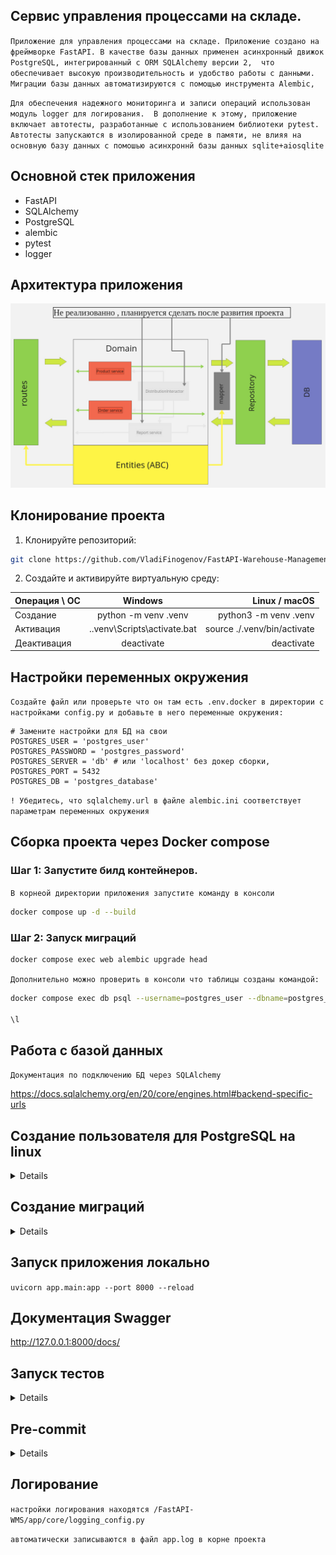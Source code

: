 ## Сервис управления процессами на складе.
`Приложение для управления процессами на складе. Приложение создано на фреймворке FastAPI.
В качестве базы данных применен асинхронный движок PostgreSQL, интегрированный с ORM SQLAlchemy версии 2, 
что обеспечивает высокую производительность и удобство работы с данными. 
Миграции базы данных автоматизируются с помощью инструмента Alembic,` 

`Для обеспечения надежного мониторинга и записи операций использован модуль logger для логирования. 
В дополнение к этому, приложение включает автотесты, разработанные с использованием библиотеки pytest. 
Автотесты запускаются в изолированной среде в памяти, не влияя на основную базу данных с помошью асинхроннй базы данных sqlite+aiosqlite`

## Основной стек приложения

* FastAPI
* SQLAlchemy
* PostgreSQL
* alembic
* pytest
* logger

## Архитектура приложения

![architecture.jpg](app/architecture.jpg)

## Клонирование проекта

1. Клонируйте репозиторий:

```bash
git clone https://github.com/VladiFinogenov/FastAPI-Warehouse-Management-Service.git
```

2. Создайте и активируйте виртуальную среду:

| Операция \ ОС |           Windows            |               Linux / macOS |
|:--------------|:----------------------------:|----------------------------:|
| Создание      |     python -m venv .venv     |       python3 -m venv .venv |
| Активация     | .\.venv\Scripts\activate.bat | source ./.venv/bin/activate |
| Деактивация   |          deactivate          |               deactivate    |

## Настройки переменных окружения

`Создайте файл или проверьте что он там есть .env.docker в директории c настройками config.py и добавьте в него переменные окружения:`

```
# Замените настройки для БД на свои
POSTGRES_USER = 'postgres_user'
POSTGRES_PASSWORD = 'postgres_password'
POSTGRES_SERVER = 'db' # или 'localhost' без докер сборки,
POSTGRES_PORT = 5432
POSTGRES_DB = 'postgres_database'
```
`! Убедитесь, что sqlalchemy.url в файле alembic.ini соответствует параметрам переменных окружения`

## Сборка проекта через Docker compose

### Шаг 1: Запустите билд контейнеров.

`В корнеой директории приложения запустите команду в консоли`

```bash
docker compose up -d --build
````

### Шаг 2: Запуск миграций

```bash
docker compose exec web alembic upgrade head
````

`Дополнительно можно проверить в консоли что таблицы созданы командой:`

```bash
docker compose exec db psql --username=postgres_user --dbname=postgres_database

\l
````

## Работа с базой данных

`Документация по подключению БД через SQLAlchemy`

https://docs.sqlalchemy.org/en/20/core/engines.html#backend-specific-urls

## Создание пользователя для PostgreSQL на linux

<details>

### Шаг 1: Установка PostgreSQL (если еще не установлено)

`Данная инструкция не предусмотрена текущей документацией`

### Шаг 2: Вход в систему PostgreSQL

1. **Переключитесь на пользователя `postgres`:**
   PostgreSQL устанавливает специального пользователя с именем `postgres`, который имеет право управлять БД.

```bash
sudo -i -u postgres
````

2. **Запустите консоль psql:**

```bash
psql
````
### Шаг 3: Создание пользователя

Для создания нового пользователя выполните следующую команду в консоли `psql`:

`
CREATE USER имя_пользователя WITH PASSWORD 'ваш_пароль';
`
#### Пример:
```sql
CREATE USER postgres_user WITH PASSWORD 'postgres_password';
```
#### Ожидаемый результат:

`CREATE ROLE`

### Шаг 4: Создание БД и передача прав созданному пользователю

Для создания БД выполните следующую команду в консоли `psql`:

`
CREATE DATABASE имя_БД OWNER имя_пользователя ENCODING 'UTF8';
`
#### Пример:
```sql
CREATE DATABASE postgres_database OWNER postgres_user ENCODING 'UTF8';
```
#### Ожидаемый результат:

`CREATE DATABASE`

### Заключение

`Вы успешно создали нового пользователя и базу данных в PostgreSQL на Linux`

`Для выхода из консоли PostgreSQL используйте команду:`

```bash
\q
````
в терминале IDE Pycharm
```bash
exit
````
</details>

## Создание миграций

<details>

### Шаг 1: создание среды миграции для асинхронной поддержки

Для создания среды миграции выполните команду:
```bash
alembic init -t async app/migrations
````
### Шаг2: Изменить настройки alembic.ini

* Измените опцию sqlalchemy.url в файле alembic.ini на URL подключения к БД:

sqlalchemy.url = postgresql+asyncpg://имя_пользователя:пароль@localhost:5432/имя_БД

`На основе предложенного .env файла:`

sqlalchemy.url = postgresql+asyncpg://postgres_user:postgres_password@db:5432/postgres_database

* Изменить настройки env.py target_metadata = None на:

```
from app.core.backend.db import Base
from app.data.models import *

target_metadata = Base.metadata
```

* Выполнить первую миграцию командой

```bash
alembic revision --autogenerate -m "Initial migration"
```

* Выполнить команду: "alembic upgrade head" - применение самой последней созданной миграции
`Эта команда запустит все миграции, которые еще не были применены к вашей базе данных, начиная с последней созданной миграции.`

### основные команды в Alembic:

* alembic upgrade +2 две версии включая текущую для апгрейда
* alembic downgrade -1 на предыдущую для даунгрейда
* alembic current получить информацию о текущей версии
* alembic history --verbose история миграций, более подробнее можно почитать в документации.
* alembic downgrade base даунгрейд в самое начало миграций
* alembic upgrade head применение самой последней созданной миграции

</details>

## Запуск приложения локально 

`
uvicorn app.main:app --port 8000 --reload
`

## Документация Swagger

http://127.0.0.1:8000/docs/ 

## Запуск тестов

<details>

* запустите в консоли команду

```bash
pytest
```

* Запуск тестов с отчетом о покрытии % кода

`Установите библиотеку pytest-cov`

```bash
pip install pytest-cov
```

`Запустите тесты командой:`

```bash
pytest --cov=app --cov-report=term-missing
```

</details>

## Pre-commit 

<details>

`установите библиотеки в виртуальное окружение`

pip install pre-commit

pip install isort

* Установка хуков pre-commit

pre-commit install

** Примечания: 

`Убедитесь, что версии `pre-commit` и `isort`, которые вы используете, совместимы друг с другом.`

pre-commit autoupdate

* Запустите `pre-commit`

pre-commit run --all-files

</details>

## Логирование 

`настройки логирования находятся /FastAPI-WMS/app/core/logging_config.py`

`автоматически записываются в файл app.log в корне проекта`